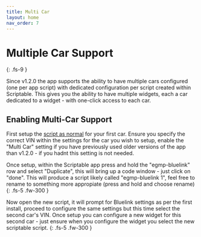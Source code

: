 ```yaml
---
title: Multi Car
layout: home
nav_order: 7
---
```


# Multiple Car Support
{: .fs-9 }

Since v1.2.0 the app supports the ability to have multiple cars configured (one per app script) with dedicated configuration per script created within Scriptable. This gives you the ability to have multiple widgets, each a car dedicated to a widget - with one-click access to each car.

## Enabling Multi-Car Support

First setup the [script as normal](./install.md) for your first car. Ensure you specify the correct VIN within the settings for the car you wish to setup, enable the "Multi Car" setting if you have previously used older versions of the app than v1.2.0 - if you hadnt this setting is not needed.

Once setup, within the Scriptable app press and hold the "egmp-bluelink" row and select "Duplicate", this will bring up a code window - just click on "done". This will produce a script likely called "egmp-bluelink 1", feel free to rename to something more appropiate (press and hold and choose rename)
{: .fs-5 .fw-300 }

Now open the new script, it will prompt for Bluelink settings as per the first install, proceed to configure the same settings but this time select the second car's VIN. Once setup you can configure a new widget for this second car - just ensure when you configure the widget you select the new scriptable script.
{: .fs-5 .fw-300 }


